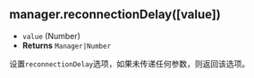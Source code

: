 ## manager.reconnectionDelay([value])

- `value` (Number)
- **Returns** `Manager|Number`

设置`reconnectionDelay`选项，如果未传递任何参数，则返回该选项。